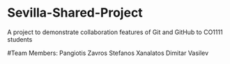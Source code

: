 # Sevilla-Shared-Project
A project to demonstrate collaboration features of Git and GitHub to CO1111 students

#Team Members:
Pangiotis Zavros
Stefanos Xanalatos
Dimitar Vasilev
